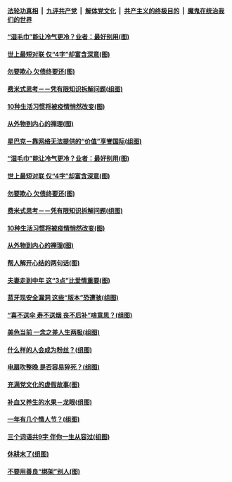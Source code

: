 

####  [法轮功真相](../../../../basic/blob/master/README.md?t=09180502) &nbsp;|&nbsp; [九评共产党](../../../../9ping.md/blob/master/README.md?t=09180502) &nbsp;|&nbsp; [解体党文化](../../../../jtdwh.md/blob/master/README.md?t=09180502)  &nbsp;|&nbsp; [共产主义的终极目的](../../../../gczydzjmd.md/blob/master/README.md?t=09180502) &nbsp;|&nbsp; [魔鬼在统治我们的世界](../../../../mgztzwmdsj.md/blob/master/README.md?t=09180502) 

#### [“湿毛巾”能让冷气更冷？业者：最好别用(图)](../pages/p8/946414.md?t=09180502) 

#### [世上最短对联 仅“4字”却富含深意(图)](../pages/p8/946352.md?t=09180502) 

#### [勿要欺心 欠债终要还(图)](../pages/p8/945761.md?t=09180502) 

#### [费米式思考－－凭有限知识拆解问题(组图)](../pages/p8/945890.md?t=09180502) 

#### [10种生活习惯将被疫情悄然改变(图)](../pages/p8/945871.md?t=09180502) 

#### [从外物到内心的禅理(图)](../pages/p8/945750.md?t=09180502) 

#### [星巴克－靠网络无法提供的“价值”享誉国际(组图)](../pages/p8/945895.md?t=09180502) 

#### [“湿毛巾”能让冷气更冷？业者：最好别用(图)](../pages/p8/946414.md?t=09180502) 

#### [世上最短对联 仅“4字”却富含深意(图)](../pages/p8/946352.md?t=09180502) 

#### [勿要欺心 欠债终要还(图)](../pages/p8/945761.md?t=09180502) 

#### [费米式思考－－凭有限知识拆解问题(组图)](../pages/p8/945890.md?t=09180502) 

#### [10种生活习惯将被疫情悄然改变(图)](../pages/p8/945871.md?t=09180502) 

#### [从外物到内心的禅理(图)](../pages/p8/945750.md?t=09180502) 

#### [帮人解开心结的两句话(图)](../pages/p8/945754.md?t=09180502) 

#### [夫妻走到中年 这“3点”比爱情重要(图)](../pages/p8/946183.md?t=09180502) 

#### [蓝牙现安全漏洞 这些“版本”恐遭骇(组图)](../pages/p8/946130.md?t=09180502) 

#### [“喜不送伞 寿不送烟 丧不后补”啥意思？(组图)](../pages/p8/946008.md?t=09180502) 

#### [美色当前 一念之差人生两极(组图)](../pages/p8/945580.md?t=09180502) 

#### [什么样的人会成为粉丝？(组图)](../pages/p8/945894.md?t=09180502) 

#### [电扇吹整晚 是否容易猝死？(组图)](../pages/p8/945875.md?t=09180502) 

#### [充满党文化的虚假故事(图)](../pages/p8/945947.md?t=09180502) 

#### [补血又养生的水果－龙眼(组图)](../pages/p8/945988.md?t=09180502) 

#### [一年有几个情人节？(组图)](../pages/p8/943899.md?t=09180502) 

#### [三个词语共9字 伴你一生从容过(组图)](../pages/p8/945708.md?t=09180502) 

#### [休耕末了(组图)](../pages/p8/945901.md?t=09180502) 

#### [不要用善良“绑架”别人(图)](../pages/p8/945570.md?t=09180502) 

